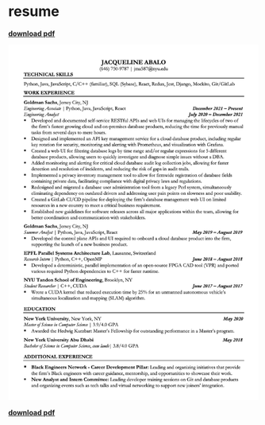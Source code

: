 # resume

[**download pdf**](https://github.com/amaabalo/resume/raw/main/resume.pdf)

![resume](https://github.com/amaabalo/resume/raw/main/resume.png)

[**download pdf**](https://github.com/amaabalo/resume/raw/main/resume.pdf)
